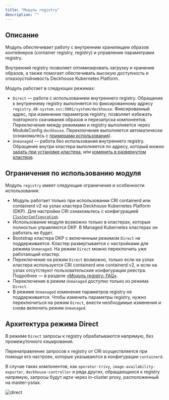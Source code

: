 ```yaml
---
title: "Модуль registry"
description: ""
---
```


## Описание

Модуль обеспечивает работу с внутренним хранилищем образов контейнеров (container registry, registry) и управление параметрами registry.

Внутренний registry позволяет оптимизировать загрузку и хранение образов, а также помогает обеспечивать высокую доступность и отказоустойчивость Deckhouse Kubernetes Platform.

Модуль работает в следующих режимах:

- `Direct` — работа с использованием внутреннего registry. Обращение к внутреннему registry выполняется по фиксированному адресу `registry.d8-system.svc:5001/system/deckhouse`. Фиксированный адрес, при изменении параметров registry, позволяет избежать повторного скачивания образов и перезапуска компонентов. Переключение между режимами и registry выполняется через ModuleConfig `deckhouse`. Переключение выполняется автоматически (ознакомьтесь с [примерами использования](examples.html)).
- `Unmanaged` — работа без использования внутреннего registry. Обращение внутри кластера выполняется по адресу, который можно [задать при установке кластера](../../installing/configuration.html#initconfiguration-deckhouse-imagesrepo), или [изменить в развернутом кластере](../../deckhouse-faq.html#как-переключить-работающий-кластер-deckhouse-на-использование-стороннего-registry).

## Ограничения по использованию модуля

Модуль `registry` имеет следующие ограничения и особенности использования:

- Модуль работает только при использовании CRI containerd или containerd v2 на узлах кластера Deckhouse Kubernetes Platform (DKP). Для настройки CRI ознакомьтесь с конфигурацией [`ClusterConfiguration`](../../installing/configuration.html##clusterconfiguration-defaultcri).
- Использование модуля возможно только в кластерах, которые полностью управляются DKP. В Managed Kubernetes кластерах он работать не будет.
- Bootstrap кластера DKP с включенным режимом `Direct` не поддерживается. Кластер развертывается с настройками для режима `Unmanaged`. На режим `Direct` можно переключить уже работающий кластер.
- Переключение на режим `Direct` возможно, только если на узлах кластера используется CRI containerd или containerd v2, и если на узлах отсутствуют пользовательские конфигурации реестра. Подробнее — в разделе [«Модуль registry: FAQ»](./faq.html).
- Переключение в режим `Unmanaged` доступно только из режима `Direct`.
- В режиме `Unmanaged` изменение параметров registry не поддерживается. Чтобы изменить параметры registry, нужно переключиться на режим `Direct`, внести необходимые изменения и снова включить режим `Unmanaged`.

## Архитектура режима Direct

В режиме `Direct` запросы к registry обрабатываются напрямую, без промежуточного кэширования.

Перенаправление запросов к registry от CRI осуществляется при помощи его настроек, которые указываются в конфигурации `containerd`.

В случае таких компонентов, как `operator-trivy`, `image-availability-exporter`, `deckhouse-controller` и ряда других, обращающихся к registry напрямую, запросы будут идти через in-cluster proxy, расположенный на master-узлах.

<!--- Source: mermaid code from docs/internal/DIRECT.md --->
![direct](../../images/registry-module/direct-ru.png)

<!-- ### Proxy режим
Данный режим позволяет registry выступать в качестве промежуточного прокси-сервера между клиентом и удалённым реестром, оптимизируя доступ к часто используемым образам и уменьшая нагрузку на сеть.
Запуск кеширующего Proxy реестра осуществляется виде статических подов на узлах control plane. Для обеспечения высокой доступности к кеширующему Proxy, используется балансировщик установленный на каждый узел кластера.
Обращение к Proxy registry от CRI осуществляется через балансировщик. Настройки для обращения к балансировщику прописываются в конфигурации `containerd`.
В случае компонентов, обращающихся к реестру напрямую, таких как `operator-trivy`, `image-availability-exporter`, `deckhouse-controller` и ряда других, обращения будут идти также через кеширующий Proxy реестр. -->

<!-- ### Local режим
Данный режим позволяет создавать локальную копию registry внутри кластера. Образы из удалённого реестра полностью скопированы в локальное хранилище.
Работа локального registry идентична работы кеширующего proxy. Запуск локального registry осуществляется в виде статических подов на узлах control plane. Для обеспечения высокой доступности к локальному registry, используется балансировщик установленный на каждый узел кластера.
Обращение к локальному registry от CRI осуществляется через балансировщик. Настройки для обращения к балансировщику прописываются в конфигурации `containerd`.
В случае компонентов, обращающихся к реестру напрямую, таких как `operator-trivy`, `image-availability-exporter`, `deckhouse-controller` и ряда других, обращения будут идти также в локальный реестр.
Для наполнения локального registry образами используется инструмент d8.
-->

